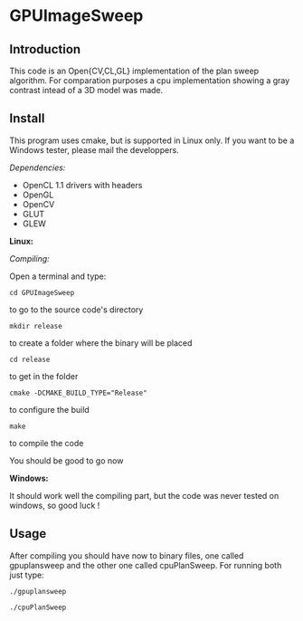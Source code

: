 GPUImageSweep
=============

Introduction
------------

This code is an Open{CV,CL,GL} implementation of the plan sweep algorithm. For
comparation purposes a cpu implementation showing a gray contrast intead of a 
3D model was made.

Install
------------

This program uses cmake, but is supported in Linux only. If you want to be
a Windows tester, please mail the developpers.

*Dependencies:*
- OpenCL 1.1 drivers with headers
- OpenGL 
- OpenCV
- GLUT
- GLEW

**Linux:**

*Compiling:*

Open a terminal and type:

    cd GPUImageSweep

to go to the source code's directory 

    mkdir release

to create a folder where the binary will be placed

    cd release

to get in the folder

    cmake -DCMAKE_BUILD_TYPE="Release"

to configure the build

    make

to compile the code

You should be good to go now

**Windows:**

It should work well the compiling part, but the code was never tested on windows, so good luck !

Usage
------------

After compiling you should have now to binary files, one called gpuplansweep
and the other one called cpuPlanSweep. For running both just type:

    ./gpuplansweep
    
    ./cpuPlanSweep
